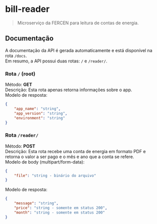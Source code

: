# bill-reader

> Microserviço da FERCEN para leitura de contas de energia.

## Documentação

A documentação da API é gerada automaticamente e está disponível na rota `/docs`.  
Em resumo, a API possui duas rotas: `/` e `/reader/`.

### Rota `/` (root)

Método: **GET**  
Descrição: Esta rota apenas retorna informações sobre o app.  
Modelo de resposta:
```json
{
    "app_name": "string",
    "app_version": "string",
    "environment": "string"
}
```

### Rota `/reader/`

Método: **POST**  
Descrição: Esta rota recebe uma conta de energia em formato PDF e retorna o valor a ser pago e o mês e ano que a conta se refere.  
Modelo de body (multipart/form-data):
```json
{
    "file": "string - binário do arquivo"
}
```
Modelo de resposta:
```json
{
    "message": "string",
    "price": "string - somente em status 200",
    "month": "string - somente em status 200"
}
```
